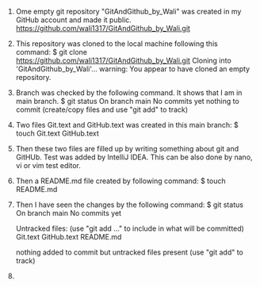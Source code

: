 1. Ome empty git repository "GitAndGithub_by_Wali" was created in my GitHub account and made it public.
   https://github.com/wali1317/GitAndGithub_by_Wali.git
2. This repository was cloned to the local machine following this command:
   $ git clone https://github.com/wali1317/GitAndGithub_by_Wali.git
   Cloning into 'GitAndGithub_by_Wali'...
   warning: You appear to have cloned an empty repository.
3. Branch was checked by the following command. It shows that I am in main branch.
   $ git status
   On branch main
   No commits yet
   nothing to commit (create/copy files and use "git add" to track)
4. Two files Git.text and GitHub.text was created in this main branch:
   $ touch Git.text GitHub.text
5. Then these two files are filled up by writing something about git and GitHUb. Test was added by IntelliJ IDEA.
This can be also done by nano, vi or vim test editor.
6. Then a README.md file created by following command:
   $ touch README.md
7. Then I have seen the changes by the following command:
   $ git status
   On branch main
   No commits yet
   
   Untracked files:
   (use "git add <file>..." to include in what will be committed)
   Git.text
   GitHub.text
   README.md

   nothing added to commit but untracked files present (use "git add" to track)
8. 
